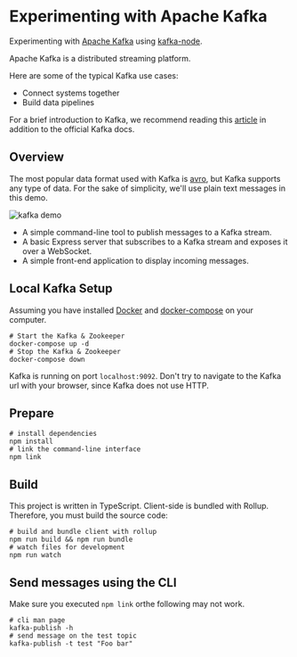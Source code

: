 # Experimenting with Apache Kafka

Experimenting with [Apache Kafka](https://kafka.apache.org/intro) using [kafka-node](https://github.com/SOHU-Co/kafka-node).

Apache Kafka is a distributed streaming platform.

Here are some of the typical Kafka use cases:

* Connect systems together
* Build data pipelines

For a brief introduction to Kafka, we recommend reading this [article](https://sookocheff.com/post/kafka/kafka-in-a-nutshell/) in addition to the official Kafka docs.


## Overview

The most popular data format used with Kafka is [avro](https://avro.apache.org/), but Kafka supports any type of data. For the sake of simplicity, we'll use plain text messages in this demo.

![kafka demo](/img/kafka-demo.png)

* A simple command-line tool to publish messages to a Kafka stream.
* A basic Express server that subscribes to a Kafka stream and exposes it over a WebSocket.
* A simple front-end application to display incoming messages.


## Local Kafka Setup

Assuming you have installed [Docker](https://www.docker.com/) and [docker-compose](https://docs.docker.com/compose/) on your computer.

```shell
# Start the Kafka & Zookeeper
docker-compose up -d
# Stop the Kafka & Zookeeper
docker-compose down
```

Kafka is running on port `localhost:9092`. Don't try to navigate to the Kafka url with your browser, since Kafka does not use HTTP.

## Prepare

```shell
# install dependencies
npm install
# link the command-line interface
npm link
```

## Build

This project is written in TypeScript. Client-side is bundled with Rollup.
Therefore, you must build the source code:

```shell
# build and bundle client with rollup
npm run build && npm run bundle
# watch files for development
npm run watch
```

## Send messages using the CLI

Make sure you executed `npm link` orthe following may not work.

```shell
# cli man page
kafka-publish -h
# send message on the test topic
kafka-publish -t test "Foo bar"
```








